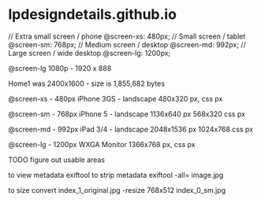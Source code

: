 lpdesigndetails.github.io
=========================



// Extra small screen / phone
@screen-xs:                  480px;
// Small screen / tablet
@screen-sm:                  768px;
// Medium screen / desktop
@screen-md:                  992px;
// Large screen / wide desktop
@screen-lg:                  1200px;



@screen-lg
1080p - 1920 x 888


Home1 was 2400x1600 - size is 1,855,682 bytes


@screen-xs - 480px
iPhone 3GS - landscape
480x320 px, css px

@screen-sm - 768px
iPhone 5 - landscape
1136x640 px
568x320 css px

@screen-md - 992px
iPad 3/4 - landscape
2048x1536 px
1024x768 css px

@screen-lg - 1200px
WXGA Monitor
1366x768 px, css px



TODO figure out usable areas


to view metadata
exiftool
to strip metadata
exiftool -all= image.jpg

to size
convert index_1_original.jpg -resize 768x512 index_0_sm.jpg

